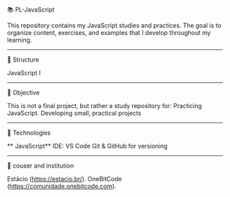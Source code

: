 📚 PL-JavaScript

This repository contains my JavaScript studies and practices. The goal is to organize content, exercises, and examples that I develop throughout my learning.

---

📂 Structure

JavaScript I

---

🚀 Objective

This is not a final project, but rather a study repository for:
Practicing JavaScript.
Developing small, practical projects

---

🔧 Technologies

** JavaScript**
IDE: VS Code
Git & GitHub for versioning

---

🏫 couser and institution

Estácio (https://estacio.br/).
OneBitCode (https://comunidade.onebitcode.com).

